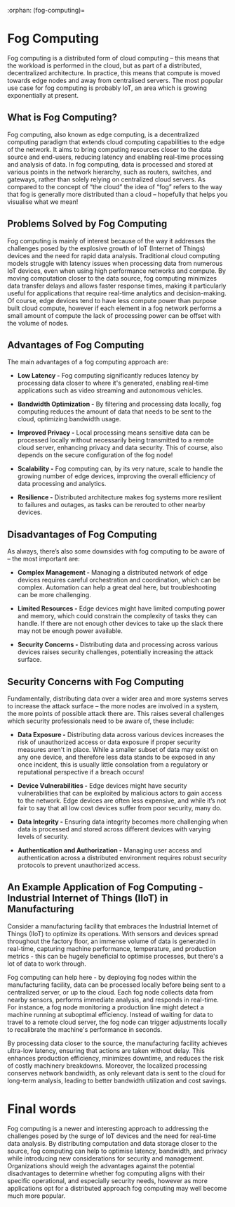 :orphan:
(fog-computing)=

# Fog Computing

Fog computing is a distributed form of cloud computing – this means that the workload is performed in the cloud, but as part of a distributed, decentralized architecture. In practice, this means that compute is moved towards edge nodes and away from centralised servers. The most popular use case for fog computing is probably IoT, an area which is growing exponentially at present. 

 

## What is Fog Computing?

Fog computing, also known as edge computing, is a decentralized computing paradigm that extends cloud computing capabilities to the edge of the network. It aims to bring computing resources closer to the data source and end-users, reducing latency and enabling real-time processing and analysis of data. In fog computing, data is processed and stored at various points in the network hierarchy, such as routers, switches, and gateways, rather than solely relying on centralized cloud servers. As compared to the concept of  “the cloud” the idea of “fog” refers to the way that fog is generally more distributed than a cloud – hopefully that helps you visualise what we mean! 

 

## Problems Solved by Fog Computing

Fog computing is mainly of interest because of the way it addresses the challenges posed by the explosive growth of IoT (Internet of Things) devices and the need for rapid data analysis. Traditional cloud computing models struggle with latency issues when processing data from numerous IoT devices, even when using high performance networks and compute. By moving computation closer to the data source, fog computing minimizes data transfer delays and allows faster response times, making it particularly useful for applications that require real-time analytics and decision-making. Of course, edge devices tend to have less compute power than purpose built cloud compute, however if each element in a fog network performs a small amount of compute the lack of processing power can be offset with the volume of nodes.



## Advantages of Fog Computing

The main advantages of a fog computing approach are:

- **Low Latency -** Fog computing significantly reduces latency by processing data closer to where it's generated, enabling real-time applications such as video streaming and autonomous vehicles.

- **Bandwidth Optimization -** By filtering and processing data locally, fog computing reduces the amount of data that needs to be sent to the cloud, optimizing bandwidth usage.

- **Improved Privacy -** Local processing means sensitive data can be processed locally without necessarily being transmitted to a remote cloud server, enhancing privacy and data security. This of course, also depends on the secure configuration of the fog node!

- **Scalability -** Fog computing can, by its very nature, scale to handle the growing number of edge devices, improving the overall efficiency of data processing and analytics.

- **Resilience -** Distributed architecture makes fog systems more resilient to failures and outages, as tasks can be rerouted to other nearby devices.

  

## Disadvantages of Fog Computing

As always, there’s also some downsides with fog computing to be aware of – the most important are:

- **Complex Management -** Managing a distributed network of edge devices requires careful orchestration and coordination, which can be complex. Automation can help a great deal here, but troubleshooting can be more challenging.

- **Limited Resources -** Edge devices might have limited computing power and memory, which could constrain the complexity of tasks they can handle. If there are not enough other devices to take up the slack there may not be enough power available.

- **Security Concerns -** Distributing data and processing across various devices raises security challenges, potentially increasing the attack surface.

   

## Security Concerns with Fog Computing

Fundamentally, distributing data over a wider area and more systems serves to increase the attack surface – the more nodes are involved in a system, the more points of possible attack there are. This raises several challenges which security professionals need to be aware of, these include:

- **Data Exposure -** Distributing data across various devices increases the risk of unauthorized access or data exposure if proper security measures aren't in place. While a smaller subset of data may exist on any one device, and therefore less data stands to be exposed in any once incident, this is usually little consolation from a regulatory or reputational perspective if a breach occurs! 

- **Device Vulnerabilities -** Edge devices might have security vulnerabilities that can be exploited by malicious actors to gain access to the network. Edge devices are often less expensive, and while it’s not fair to say that all low cost devices suffer from poor security, many do.

- **Data Integrity -** Ensuring data integrity becomes more challenging when data is processed and stored across different devices with varying levels of security.

- **Authentication and Authorization -** Managing user access and authentication across a distributed environment requires robust security protocols to prevent unauthorized access.

  

## An Example Application of Fog Computing - Industrial Internet of Things (IIoT) in Manufacturing

Consider a manufacturing facility that embraces the Industrial Internet of Things (IIoT) to optimize its operations. With sensors and devices spread throughout the factory floor, an immense volume of data is generated in real-time, capturing machine performance, temperature, and production metrics - this can be hugely beneficial to optimise processes, but there's a lot of data to work through.

Fog computing can help here - by deploying fog nodes within the manufacturing facility, data can be processed locally before being sent to a centralized server, or up to the cloud. Each fog node collects data from nearby sensors, performs immediate analysis, and responds in real-time. For instance, a fog node monitoring a production line might detect a machine running at suboptimal efficiency. Instead of waiting for data to travel to a remote cloud server, the fog node can trigger adjustments locally to recalibrate the machine's performance in seconds.

By processing data closer to the source, the manufacturing facility achieves ultra-low latency, ensuring that actions are taken without delay. This enhances production efficiency, minimizes downtime, and reduces the risk of costly machinery breakdowns. Moreover, the localized processing conserves network bandwidth, as only relevant data is sent to the cloud for long-term analysis, leading to better bandwidth utilization and cost savings.

# Final words

Fog computing is a newer and interesting approach to addressing the challenges posed by the surge of IoT devices and the need for real-time data analysis. By distributing computation and data storage closer to the source, fog computing can help to optimise latency, bandwidth, and privacy while introducing new considerations for security and management. Organizations should weigh the advantages against the potential disadvantages to determine whether fog computing aligns with their specific operational, and especially security needs, however as more applications opt for a distributed approach fog computing may well become much more popular.

